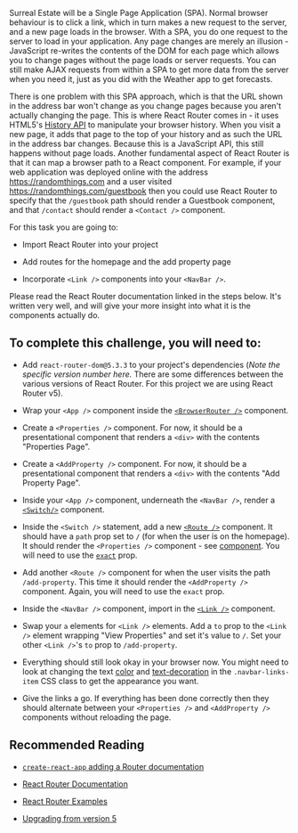Surreal Estate will be a Single Page Application (SPA). Normal browser behaviour is to click a link, which in turn makes a new request to the server, and a new page loads in the browser. With a SPA, you do one request to the server to load in your application. Any page changes are merely an illusion - JavaScript re-writes the contents of the DOM for each page which allows you to change pages without the page loads or server requests. You can still make AJAX requests from within a SPA to get more data from the server when you need it, just as you did with the Weather app to get forecasts.

There is one problem with this SPA approach, which is that the URL shown in the address bar won't change as you change pages because you aren't actually changing the page. This is where React Router comes in - it uses HTML5's [History API](https://developer.mozilla.org/en-US/docs/Web/API/History_API) to manipulate your browser history. When you visit a new page, it adds that page to the top of your history and as such the URL in the address bar changes. Because this is a JavaScript API, this still happens without page loads. Another fundamental aspect of React Router is that it can map a browser path to a React component. For example, if your web application was deployed online with the address https://randomthings.com and a user visited https://randomthings.com/guestbook then you could use React Router to specify that the `/guestbook` path should render a Guestbook component, and that `/contact` should render a `<Contact />` component.

For this task you are going to:

* Import React Router into your project

* Add routes for the homepage and the add property page

* Incorporate `<Link />` components into your `<NavBar />`.

Please read the React Router documentation linked in the steps below. It's written very well, and will give your more insight into what it is the components actually do.

## To complete this challenge, you will need to:

- Add `react-router-dom@5.3.3` to your project's dependencies (*Note the specific version number here.* There are some differences between the various versions of React Router. For this project we are using React Router v5).

- Wrap your `<App />` component inside the [`<BrowserRouter />`](https://reacttraining.com/react-router/web/api/BrowserRouter) component.

- Create a `<Properties />` component. For now, it should be a presentational component that renders a `<div>` with the contents "Properties Page".

- Create a `<AddProperty />` component. For now, it should be a presentational component that renders a `<div>` with the contents "Add Property Page".

- Inside your `<App />` component, underneath the `<NavBar />`, render a [`<Switch/>`](https://reacttraining.com/react-router/web/api/Switch) component.

- Inside the `<Switch />` statement, add a new [`<Route />`](https://reacttraining.com/react-router/web/api/Route) component. It should have a `path` prop set to `/` (for when the user is on the homepage). It should render the `<Properties />` component - see [component](https://reacttraining.com/react-router/web/api/Route/component). You will need to use the [`exact`](https://reacttraining.com/react-router/web/api/Route/exact-bool) prop.

- Add another `<Route />` component for when the user visits the path `/add-property`. This time it should render the `<AddProperty />` component. Again, you will need to use the `exact` prop.

- Inside the `<NavBar />` component, import in the [`<Link />`](https://reacttraining.com/react-router/web/api/Link) component.

- Swap your `a` elements for `<Link />` elements. Add a `to` prop to the `<Link />` element wrapping "View Properties" and set it's value to `/`. Set your other `<Link />`'s `to` prop to `/add-property`.

- Everything should still look okay in your browser now. You might need to look at changing the text [color](https://www.w3schools.com/cssref/pr_text_color.asp) and [text-decoration](https://developer.mozilla.org/en-US/docs/Web/CSS/text-decoration) in the `.navbar-links-item` CSS class to get the appearance you want. 

- Give the links a go. If everything has been done correctly then they should alternate between your `<Properties />` and `<AddProperty />` components without reloading the page.

## Recommended Reading

* [`create-react-app` adding a Router documentation](https://reacttraining.com/react-router/web/example/basic)

* [React Router Documentation](https://reacttraining.com/react-router/web/guides/philosophy)

* [React Router Examples](https://reacttraining.com/react-router/web/example/basic)

* [Upgrading from version 5](https://reactrouter.com/docs/en/v6/upgrading/v5)